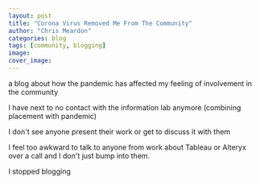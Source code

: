 ```yaml
---
layout: post
title: "Corona Virus Removed Me From The Community"
author: "Chris Meardon"
categories: blog
tags: [community, blogging]
image: 
cover_image: 
---
```

a blog about how the pandemic has affected my feeling of involvement in the community

I have next to no contact with the information lab anymore (combining placement with pandemic)

I don't see anyone present their work or get to discuss it with them

I feel too awkward to talk to anyone from work about Tableau or Alteryx over a call and I don't just bump into them.

I stopped blogging